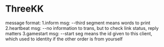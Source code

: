 # ThreeKK

message format:
	1.inform msg: 
		--third segment means words to print
	2.heartbeat msg:
		--no information to trans, but to check link status, reply matters
	3.gamestart msg:
		--start seg means the id given to this client, which used to identity if the other order is from yourself
